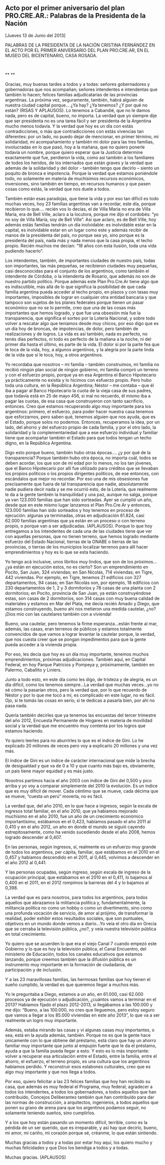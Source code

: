 Acto por el primer aniversario del plan PRO.CRE.AR.: Palabras de la Presidenta de la Nación
-------------------------------------------------------------------------------------------

[Jueves 13 de Junio del 2013]

PALABRAS DE LA PRESIDENTA DE LA NACIÓN CRISTINA FERNÁNDEZ EN EL ACTO POR
EL PRIMER ANIVERSARIO DEL PLAN PRO.CRE.AR, EN EL MUSEO DEL BICENTENARIO,
CASA ROSADA.

 

** **

Gracias, muy buenas tardes a todos y a todas: señores gobernadores y
gobernadoras que nos acompañan; señores intendentes e intendentas que
también lo hacen; felices familias adjudicatarias de las provincias
argentinas. La próxima vez, seguramente, también, habrá alguien de
nuestra ciudad capital porque… ¿Ya hay? ¿Ya tenemos? ¿Y por qué no
están? (RISAS Y APLAUSOS). Lo tenemos a Cabandié, que no le damos nada,
pero es de capital, bueno, no importa. La verdad que yo siempre dije que
ser presidenta no es una tarea fácil y ser presidenta de la Argentina
mucho menos todavía. Y la verdad que hoy es un día con estás
contradicciones, o más que contradicciones con estás vivencias tan
diferentes: por un lado, no puedo dejar de mencionar, en primer término,
mi solidaridad, mi acompañamiento y también mi dolor para las tres
familias, involucradas en lo que pasó, hoy a la mañana, que no quiero
ponerle todavía un nombre, porque quiero esperar que la Justicia
determine exactamente qué fue, perdieron la vida, como así también a los
familiares de todos los heridos, de los internados que están graves y la
verdad que además de la solidaridad y del dolor - también tengo que
decirlo – siento un poquito de bronca e impotencia. Porque la verdad que
estamos poniéndole todo, no solamente en materia de muchísimos recursos
económicos, inversiones, sino también en tiempo, en recursos humanos y
que pasen cosas como estás, la verdad que nos duele a todos.

También están esas paradojas, que tiene la vida y por eso tan difícil es
todo muchas veces, hoy 23 familias argentinas van a recordar, este día,
porque recibieron lo que…. recién vos lo decías, el de Villa María no
era de Villa María, era de Bell Ville, aclaro a la locutora, porque me
dijo el cordobés: “yo no soy de Villa María, soy de Bell Ville”. Así que
aclaro, es de Bell Ville, hoy además estás familias tendrán un día
inolvidable: es inolvidable estar en la capital, es inolvidable estar en
un lugar como este y además recibir de manos de la presidenta del país,
no porque sea yo, sino porque es la presidenta del país, nada más y nada
menos que la casa propia, el techo propio. Recién muchos me decían: “18
años con esta ilusión, toda una vida pudiendo hacerlo”.

Los intendentes, también, de importantes ciudades de nuestro país, todas
son importantes, las más pequeñas, se recibieron ciudades muy pequeñas,
casi desconocidas para el conjunto de los argentinos, como también el
intendente de Córdoba, o la intendenta de Rosario, que además no son de
nuestro partido político. Porque además este Plan Pro.Cre.Ar tiene algo
que es indiscutible, más allá de lo que significa la posibilidad de que
cada familia argentina pueda acceder al techo propio, en plazos y con
tasas muy importantes, imposibles de lograr en cualquier otra entidad
bancaria y que tampoco son sujetos de los planes federales porque tienen
un pasar económico que no se lo permite, creo que una de las cosas más
importantes que hemos logrado, y que fue una obsesión mía fue la
transparencia, que significa el sorteo por la Lotería Nacional, y sobre
todo volver a rescatar algo que teníamos desde muy chicos, por eso digo
que es un día hoy de broncas, de impotencias, de dolor, pero también de
realizaciones y de logros. La vida es así también, nada es perfecto, no
tenés días perfectos, ni todo es perfecto de la mañana a la noche, ni
del primer día hasta el último, es parte de la vida. El dolor sí por la
parte fea que le toca de la vida, hoy, a algunos argentinos, y la
alegría por la parte linda de la vida que sí le toca, hoy, a otros
argentinos.

Yo recordaba que nosotros – mi familia – también construimos, mi familia
no recibió ningún plan social de ningún gobierno, mi familia compró un
terreno y con el esfuerzo propio, porque ya en esa Argentina el Banco
Hipotecario ya prácticamente no existía y lo hicimos con esfuerzo
propio. Pero hubo toda una cultura, en la República Argentina; Néstor –
me contaba – que él iba a pagar al Banco Hipotecario la cuota de la
vieja casa de sus padres, que todavía está en 25 de mayo 456, si mal no
recuerdo, él mismo iba a pagar las cuotas, de esa casa que construyeron
con tanto sacrificio, entonces. Creo que estamos recuperando algo muy
importante para los argentinos: primero, el esfuerzo, para poder hacer
nuestra casa tenemos que esforzarnos, pero saben qué, tenemos alguien
que nos ayuda, que es el Estado, porque solos no podemos. Entonces,
recuperamos la idea, por un lado, del ahorro y del esfuerzo propio de
cada familia, y por el otro lado, la solidaridad y la complementariedad
que a ese esfuerzo individual y familiar tiene que acompañar también el
Estado para que todos tengan un techo digno, en la República Argentina.

Digo esto porque bueno, también hubo otras épocas…. ¿y por qué de la
transparencia? Porque también hubo otra época, no importa cuál, todos se
deben acordar, los que son de mi edad por lo menos, no los tan jóvenes,
que el Banco Hipotecario por allí fue utilizado para créditos que se
llevaban los propios políticos o los propios dirigentes políticos, de
ese entonces, con escándalos que mejor no recordar. Por eso una de mis
obsesiones fue precisamente que fuera de tal transparencia que nadie,
absolutamente nadie pudiera decir nada y se me ocurrió esto, de la
Lotería, que realmente le da a la gente también la tranquilidad y una
paz, aunque no salga, porque ya van 123.000 familias que han sido
sorteadas. Ayer se cumplió un año, desde que en este mismo lugar
lanzamos el Plan Pro.Cre.Ar y entonces, 123.000 familias han sido
sorteados y hoy tenemos en proceso de ejecución: algunas ya terminadas,
otras en adjudicación 61.824, casi 62.000 familias argentinas que ya
están en un proceso o con terreno propio, o porque van a ser
adjudicadas. (APLAUSOS). Porque lo que hoy entregamos a los intendentes
de cada una de las ciudades tiene que ver con aquellas personas, que no
tienen terreno, que hemos logrado mediante esfuerzo del Estado Nacional,
tierras de la ONABE o tierras de las provincias, o tierras de los
municipios localizar terrenos para allí hacer emprendimientos y hoy es
lo que se esta haciendo. 

Yo tengo acá inclusive, unos libritos muy lindos, que son de los
próximos…¿ya están en ejecución estos, no es cierto? Son un
emprendimiento en Pocito, San Juan, 324 viviendas; en San Nicolás, 714
viviendas; en Tigre, 442 viviendas. Por ejemplo, en Tigre, tenemos 21
edificios con 327 departamentos, 94 casas; en San Nicolás son, por
ejemplo, 18 edificios con 230 departamentos de 1, 2 y 3 dormitorios y 78
casas de una planta con 2 dormitorios; en Pocito, provincia de San Juan,
ya están construyéndose estas, son casas de 2 dormitorios, son 314 casas
con muy buena calidad de materiales y estamos en Mar del Plata, me decía
recién Amado y Diego, que estamos construyendo, bueno ahí nos metieron
una medida cautelar, ¿no? ¡Dios mío con las cautelares también con a
vivienda!

Bueno, una cautelar, pero tenemos la firme esperanza…están frente al
mar, además, las casas, eran terrenos de públicos y estamos totalmente
convencidos de que vamos a lograr levantar la cautelar porque, la
verdad, que nos cuesta creer que se pongan impedimentos para que la
gente pueda acceder a la vivienda propia.

Por eso, les decía que hoy es un día muy importante, tenemos muchos
emprendimientos, próximas adjudicaciones. También aquí, en Capital
Federal, en hoy Parque Patricios y Pompeya y, próximamente, también en
Palermo, Caballito y Liniers.

Junto a todo esto, en este día como les digo, de tristeza y de alegría,
es un día difícil, como los tenemos siempre…La verdad que muchas
veces…yo no sé cómo la pasarían otros, pero la verdad que, por lo que
recuerdo de Néstor y por lo que me tocó a mí, es complicado en este
lugar, no es fácil. Ojo, si te tomás las cosas en serio; si te dedicas a
pasarla bien, por ahí no pasa nada.

Quería también decirles que ya tenemos las encuestas del tercer
trimestre del año 2012, Encuesta Permanente de Hogares en materia de
movilidad social y la verdad que me encuentro muy contenta por los
logros que estamos haciendo.

Yo quiero leerles para no aburrirles lo que es el índice de Gini. Lo he
explicado 20 millones de veces pero voy a explicarlo 20 millones y una
vez más.

El índice de Gini es un índice de carácter internacional que mide la
brecha de desigualdad y que va de 0 a 10 y que cuanto más bajo es,
obviamente, un país tiene mayor equidad y es más justo.

Nosotros partimos hacia el año 2003 con índice de Gini del 0,500 y pico
arriba y yo voy a comparar simplemente del 2010 la evolución. Es un
índice que es muy difícil de mover. Cada céntimo que se mueve, cada
décima que se mueve, “cuesta un perú” moverla, no es fácil.

La verdad que, del año 2010, en lo que hace a ingresos, según la escala
de ingresos total familiar, en el año 2010, que ya habíamos mejorado
muchísimo en el año 2010, fue un año de un crecimiento económico
importantísimo, estábamos en el 0,423, habíamos pasado el año 2011 al
0,410 y en el año 2012, un año en donde el mundo se siguió cayendo
estrepitosamente, como ha venido sucediendo desde el año 2008, hemos
logrado descender al 0,407.

En las personas, según ingresos, sí, realmente es un esfuerzo muy grande
de todos los argentinos, per cápita, familiar, que estábamos en el 2010
en el 0,457 y habíamos descendido en el 2011, al 0,445, volvimos a
descender en el año 2012 al 0,441.

Y las personas ocupadas, según ingreso, según escala de ingreso de la
ocupación principal, que estábamos en el 2010 en el 0,411, lo bajamos al
0,400 en el 2011, en el 2012 rompimos la barreras del 4 y lo bajamos al
0,398.

La verdad que es para nosotros, para todos los argentinos, para todos
aquellos que abrazamos la militancia política y, fundamentalmente, la
militancia política no como un hobby o como un divertimento, sino como
una profunda vocación de servicio, de amor al prójimo, de transformar la
realidad, poder exhibir estos resultados sociales, que son puntuales,
objetivos en un mundo donde vemos a diario…Yo veía el otro día en Grecia
que se cerraba la televisión pública, ¿no?, y veía nuestra televisión
pública en total crecimiento.

Yo quiero que se acuerden lo que era el viejo Canal 7 cuando empezó este
Gobierno y lo que es hoy la televisión pública, el Canal Encuentro, del
ministerio de Educación, todos los canales educativos que estamos
lanzando, porque creemos también que la difusión pública es un
instrumento muy importante en la formación de ciudadanía, de
participación y de inclusión.

Y a las 23 maravillosas familias, las hermosas familias que hoy tienen
el sueño cumplido, la verdad es que queremos llegar a muchos más.

Yo le preguntaba a Diego, estamos a un año, en 61.000, casi 62.000
procesos ya de ejecución o adjudicación, ¿cuántos vamos a terminar en el
2013? Habíamos fijado el plazo 2012-2013, si llegábamos a las 100.000 y
me dijo: “Bueno, a las 100.000, no creo que lleguemos, pero estoy seguro
que vamos a llegar a los 85.000 viviendas en este año 2013”, lo que va a
ser realmente un logro muy importante.   

Además, estaba mirando las casas y vi algunas casas muy importantes, o
sea, está en la ayuda además, también. Porque no es que la gente hace
únicamente con lo que obtiene del préstamo, está claro que hay un ahorro
familiar muy importante que junto al empujón fuerte que le da el
préstamo, ayuda a que la familia pueda llegar a esto. Y esto es lo más
importante: volver a recuperar esa articulación entre el Estado, entre
la familia, entre el ahorro, el esfuerzo, el terreno propio, es una
cultura que los argentinos habíamos perdido. Y reconstruir esos
eslabones culturales, creo que es algo muy importante y que nos llega a
todos.

Por eso, quiero felicitar a las 23 felices familias que hoy han recibido
su casa, que además es muy federal el Programa, muy federal; agradecer a
todos los intendentes, a todos los gobernadores, a todos aquellos que
han contribuido, Concejos Deliberantes también que han contribuido para
dar las normas de construcción, a arquitectos, ingenieros, a todos
aquellos que ponen su grano de arena para que los argentinos podamos
seguir, no solamente teniendo sueños, sino cumplirlos.

Y a los que hoy están pasando un momento difícil, terrible, como es la
pérdida de un ser querido, que es irreparable, y así hay que decirlo,
bueno, mi amor, mi cariño, mi corazón porque sé, créanme, lo que están
sintiendo.

Muchas gracias a todos y a todas por estar hoy aquí, los quiero mucho y
muchas felicidades y que Dios los bendiga a todos y a todas.

Muchas gracias. (APLAUSOS)  
